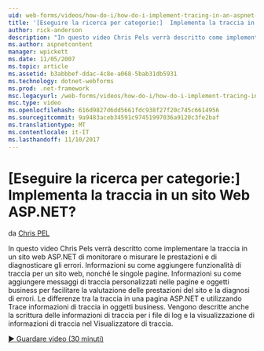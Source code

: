 ```yaml
---
uid: web-forms/videos/how-do-i/how-do-i-implement-tracing-in-an-aspnet-web-site
title: '[Eseguire la ricerca per categorie:]  Implementa la traccia in un sito Web ASP.NET? | Microsoft Docs'
author: rick-anderson
description: "In questo video Chris Pels verrà descritto come implementare la traccia in un sito web ASP.NET di monitorare o misurare le prestazioni e di diagnosticare gli errori. Ulteriori ho..."
ms.author: aspnetcontent
manager: wpickett
ms.date: 11/05/2007
ms.topic: article
ms.assetid: b3abbbef-ddac-4c8e-a068-5bab31db5931
ms.technology: dotnet-webforms
ms.prod: .net-framework
msc.legacyurl: /web-forms/videos/how-do-i/how-do-i-implement-tracing-in-an-aspnet-web-site
msc.type: video
ms.openlocfilehash: 616d9827d6dd5661fdc938f27f20c745c6614956
ms.sourcegitcommit: 9a9483aceb34591c97451997036a9120c3fe2baf
ms.translationtype: MT
ms.contentlocale: it-IT
ms.lasthandoff: 11/10/2017
---
```

<a name="how-do-i--implement-tracing-in-an-aspnet-web-site"></a>[Eseguire la ricerca per categorie:]  Implementa la traccia in un sito Web ASP.NET?
====================
da [Chris PEL](https://twitter.com/chrispels)

In questo video Chris Pels verrà descritto come implementare la traccia in un sito web ASP.NET di monitorare o misurare le prestazioni e di diagnosticare gli errori. Informazioni su come aggiungere funzionalità di traccia per un sito web, nonché le singole pagine. Informazioni su come aggiungere messaggi di traccia personalizzati nelle pagine e oggetti business per facilitare la valutazione delle prestazioni del sito e la diagnosi di errori. Le differenze tra la traccia in una pagina ASP.NET e utilizzando Trace informazioni di traccia in oggetti business. Vengono descritte anche la scrittura delle informazioni di traccia per i file di log e la visualizzazione di informazioni di traccia nel Visualizzatore di traccia.

[&#9654; Guardare video (30 minuti)](https://channel9.msdn.com/Blogs/ASP-NET-Site-Videos/how-do-i-implement-tracing-in-an-aspnet-web-site)
